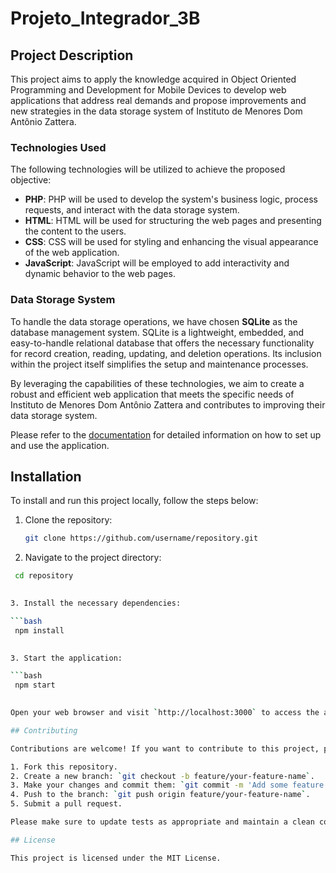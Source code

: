 # Projeto_Integrador_3B

## Project Description

This project aims to apply the knowledge acquired in Object Oriented Programming and Development for Mobile Devices to develop web applications that address real demands and propose improvements and new strategies in the data storage system of Instituto de Menores Dom Antônio Zattera.

### Technologies Used

The following technologies will be utilized to achieve the proposed objective:

- **PHP**: PHP will be used to develop the system's business logic, process requests, and interact with the data storage system.
- **HTML**: HTML will be used for structuring the web pages and presenting the content to the users.
- **CSS**: CSS will be used for styling and enhancing the visual appearance of the web application.
- **JavaScript**: JavaScript will be employed to add interactivity and dynamic behavior to the web pages.

### Data Storage System

To handle the data storage operations, we have chosen **SQLite** as the database management system. SQLite is a lightweight, embedded, and easy-to-handle relational database that offers the necessary functionality for record creation, reading, updating, and deletion operations. Its inclusion within the project itself simplifies the setup and maintenance processes.

By leveraging the capabilities of these technologies, we aim to create a robust and efficient web application that meets the specific needs of Instituto de Menores Dom Antônio Zattera and contributes to improving their data storage system.

Please refer to the [documentation](doc/) for detailed information on how to set up and use the application.

## Installation

To install and run this project locally, follow the steps below:

1. Clone the repository:

   ```bash
   git clone https://github.com/username/repository.git
   

2. Navigate to the project directory:

  ```bash
   cd repository
   

3. Install the necessary dependencies:

  ```bash
   npm install
   

3. Start the application:

  ```bash
   npm start
   

Open your web browser and visit `http://localhost:3000` to access the application.

## Contributing

Contributions are welcome! If you want to contribute to this project, please follow these steps:

1. Fork this repository.
2. Create a new branch: `git checkout -b feature/your-feature-name`.
3. Make your changes and commit them: `git commit -m 'Add some feature'`.
4. Push to the branch: `git push origin feature/your-feature-name`.
5. Submit a pull request.

Please make sure to update tests as appropriate and maintain a clean commit history.

## License

This project is licensed under the MIT License.
